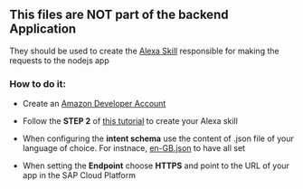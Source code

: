 ## This files are NOT part of the backend Application

They should be used to create the [Alexa Skill](https://developer.amazon.com/alexa-skills-kit/learn) responsible for making the requests to the nodejs app

### How to do it:
*  Create an [Amazon Developer Account](https://developer.amazon.com/)
* Follow the **STEP 2** of [this tutorial](https://developer.amazon.com/en-US/alexa/alexa-skills-kit/get-deeper/tutorials-code-samples/build-an-engaging-alexa-skill/module-3) to create your Alexa skill
* When configuring the **intent schema** use the content of .json file of your language of choice. For instnace, [en-GB.json](en-GB.json) to have all set

* When setting the **Endpoint** choose **HTTPS** and point to the URL of your app in the SAP Cloud Platform

